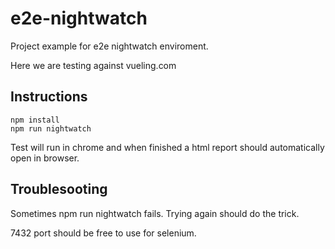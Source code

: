# e2e-nightwatch

Project example for e2e nightwatch enviroment.

Here we are testing against vueling.com

## Instructions

```
npm install
npm run nightwatch
```

Test will run in chrome and when finished a html report should automatically open in browser.

## Troublesooting

Sometimes npm run nightwatch fails. Trying again should do the trick.

7432 port should be free to use for selenium.
